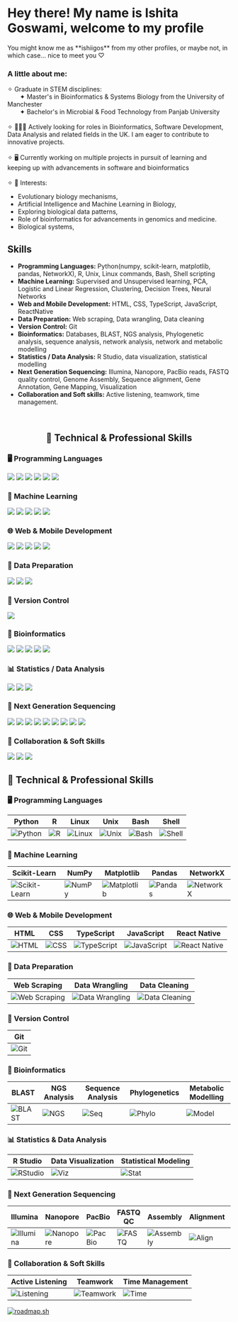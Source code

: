 <H1> Hey there! My name is Ishita Goswami, welcome to my profile</H1>
You might know me as **ishiigos** from my other profiles, or maybe not, in which case... nice to meet you ♡

<H3> A little about me: </H3>
✧ Graduate in STEM disciplines:
<br>
&emsp;&emsp;✦ Master's in Bioinformatics & Systems Biology from the University of Manchester
<br>
&emsp;&emsp;✦ Bachelor's in Microbial & Food Technology from Panjab University
<br><br>
✧ 👩🏻‍💻 Actively looking for roles in Bioinformatics, Software Development, Data Analysis and related fields in the UK. I am eager to contribute to innovative projects.
<br><br>
✧ 🖥️ Currently working on multiple projects in pursuit of learning and keeping up with advancements in software and bioinformatics
<br><br>
✧ 🔬 Interests: 
<ul>
  <li>Evolutionary biology mechanisms,</li>
  <li>Artificial Intelligence and Machine Learning in Biology,</li>
  <li>Exploring biological data patterns,</li>
  <li>Role of bioinformatics for advancements in genomics and medicine.</li>
  <li>Biological systems,</li> 
</ul>

<h2>Skills</h2>
<ul>
  <li><b>Programming Languages:</b> Python(numpy, scikit-learn, matplotlib, pandas, NetworkX), R, Unix, Linux commands, Bash, Shell scripting</li>
  <li><b>Machine Learning:</b> Supervised and Unsupervised learning, PCA, Logistic and Linear Regression, Clustering, Decision Trees, Neural Networks</li>
  <li><b>Web and Mobile Development:</b> HTML, CSS, TypeScript, JavaScript, ReactNative</li>
  <li><b>Data Preparation:</b> Web scraping, Data wrangling, Data cleaning</li>
  <li><b>Version Control:</b> Git</li>
  <li><b>Bioinformatics:</b> Databases, BLAST, NGS analysis, Phylogenetic analysis, sequence analysis, network analysis, network and metabolic modelling</li>
  <li><b>Statistics / Data Analysis:</b> R Studio, data visualization, statistical modelling </li>
  <li><b>Next Generation Sequencing:</b> Illumina, Nanopore, PacBio reads, FASTQ quality control, Genome Assembly, Sequence alignment, Gene Annotation, Gene Mapping, Visualization</li>
  <li><b>Collaboration and Soft skills:</b> Active listening, teamwork, time management.</li>
</ul>
&emsp;&emsp;&emsp;&emsp;&emsp;&emsp;&emsp;&emsp;&emsp;&emsp;&emsp;&emsp;&emsp; 

<h2 align="center">🚀 Technical & Professional Skills</h2>

<h3>🖥️ Programming Languages</h3>
<p>
  <img src="https://img.shields.io/badge/Python-3776AB?style=for-the-badge&logo=python&logoColor=white" />
  <img src="https://img.shields.io/badge/R-276DC3?style=for-the-badge&logo=r&logoColor=white" />
  <img src="https://img.shields.io/badge/Linux-FCC624?style=for-the-badge&logo=linux&logoColor=black" />
  <img src="https://img.shields.io/badge/Unix-003B57?style=for-the-badge&logo=gnu-bash&logoColor=white" />
  <img src="https://img.shields.io/badge/Bash-4EAA25?style=for-the-badge&logo=gnubash&logoColor=white" />
  <img src="https://img.shields.io/badge/Shell-000000?style=for-the-badge&logo=gnubash&logoColor=white" />
</p>

<h3>🤖 Machine Learning</h3>
<p>
  <img src="https://img.shields.io/badge/Scikit--Learn-F7931E?style=for-the-badge&logo=scikitlearn&logoColor=white" />
  <img src="https://img.shields.io/badge/NumPy-013243?style=for-the-badge&logo=numpy&logoColor=white" />
  <img src="https://img.shields.io/badge/Matplotlib-11557C?style=for-the-badge&logo=plotly&logoColor=white" />
  <img src="https://img.shields.io/badge/Pandas-150458?style=for-the-badge&logo=pandas&logoColor=white" />
  <img src="https://img.shields.io/badge/NetworkX-FFDD00?style=for-the-badge&logo=python&logoColor=black" />
</p>

<h3>🌐 Web & Mobile Development</h3>
<p>
  <img src="https://img.shields.io/badge/HTML5-E34F26?style=for-the-badge&logo=html5&logoColor=white" />
  <img src="https://img.shields.io/badge/CSS3-1572B6?style=for-the-badge&logo=css3&logoColor=white" />
  <img src="https://img.shields.io/badge/TypeScript-3178C6?style=for-the-badge&logo=typescript&logoColor=white" />
  <img src="https://img.shields.io/badge/JavaScript-F7DF1E?style=for-the-badge&logo=javascript&logoColor=black" />
  <img src="https://img.shields.io/badge/React_Native-20232A?style=for-the-badge&logo=react&logoColor=61DAFB" />
</p>

<h3>🧹 Data Preparation</h3>
<p>
  <img src="https://img.shields.io/badge/Web_Scraping-005571?style=for-the-badge&logo=beautifulsoup&logoColor=white" />
  <img src="https://img.shields.io/badge/Data_Wrangling-FF6F61?style=for-the-badge&logo=python&logoColor=white" />
  <img src="https://img.shields.io/badge/Data_Cleaning-6DB33F?style=for-the-badge&logo=pandas&logoColor=white" />
</p>

<h3>📁 Version Control</h3>
<p>
  <img src="https://img.shields.io/badge/Git-F05032?style=for-the-badge&logo=git&logoColor=white" />
</p>

<h3>🧬 Bioinformatics</h3>
<p>
  <img src="https://img.shields.io/badge/BLAST-5589CA?style=for-the-badge&logo=ncbi&logoColor=white" />
  <img src="https://img.shields.io/badge/NGS_Analysis-4E91CE?style=for-the-badge&logo=nextdns&logoColor=white" />
  <img src="https://img.shields.io/badge/Sequence_Analysis-003366?style=for-the-badge&logo=dna&logoColor=white" />
  <img src="https://img.shields.io/badge/Phylogenetics-3C8DBC?style=for-the-badge&logo=treehouse&logoColor=white" />
  <img src="https://img.shields.io/badge/Metabolic_Modelling-6A1B9A?style=for-the-badge&logo=apacherocketmq&logoColor=white" />
</p>

<h3>📊 Statistics / Data Analysis</h3>
<p>
  <img src="https://img.shields.io/badge/R_Studio-75AADB?style=for-the-badge&logo=rstudio&logoColor=white" />
  <img src="https://img.shields.io/badge/Data_Visualization-FE5F55?style=for-the-badge&logo=chartdotjs&logoColor=white" />
  <img src="https://img.shields.io/badge/Statistical_Modeling-283593?style=for-the-badge&logo=r&logoColor=white" />
</p>

<h3>🧬 Next Generation Sequencing</h3>
<p>
  <img src="https://img.shields.io/badge/Illumina-0099C6?style=for-the-badge&logoColor=white" />
  <img src="https://img.shields.io/badge/Nanopore-58595B?style=for-the-badge&logoColor=white" />
  <img src="https://img.shields.io/badge/PacBio-8E44AD?style=for-the-badge&logoColor=white" />
  <img src="https://img.shields.io/badge/FASTQ_QC-4CAF50?style=for-the-badge&logo=fastapi&logoColor=white" />
  <img src="https://img.shields.io/badge/Genome_Assembly-1E88E5?style=for-the-badge&logoColor=white" />
  <img src="https://img.shields.io/badge/Sequence_Alignment-FFA000?style=for-the-badge&logoColor=white" />
  <img src="https://img.shields.io/badge/Gene_Annotation-E91E63?style=for-the-badge&logoColor=white" />
  <img src="https://img.shields.io/badge/Gene_Mapping-009688?style=for-the-badge&logoColor=white" />
  <img src="https://img.shields.io/badge/Visualization-3F51B5?style=for-the-badge&logo=googlecharts&logoColor=white" />
</p>

<h3>🤝 Collaboration & Soft Skills</h3>
<p>
  <img src="https://img.shields.io/badge/Active_Listening-03A9F4?style=for-the-badge&logo=audacity&logoColor=white" />
  <img src="https://img.shields.io/badge/Teamwork-00C853?style=for-the-badge&logo=teams&logoColor=white" />
  <img src="https://img.shields.io/badge/Time_Management-F9A825?style=for-the-badge&logo=clockify&logoColor=white" />
</p>

## 🚀 Technical & Professional Skills

### 🖥️ Programming Languages
| Python | R | Linux | Unix | Bash | Shell |
|--------|---|-------|------|------|-------|
| ![Python](https://img.shields.io/badge/Python-3776AB?style=for-the-badge&logo=python&logoColor=white) | ![R](https://img.shields.io/badge/R-276DC3?style=for-the-badge&logo=r&logoColor=white) | ![Linux](https://img.shields.io/badge/Linux-FCC624?style=for-the-badge&logo=linux&logoColor=black) | ![Unix](https://img.shields.io/badge/Unix-003B57?style=for-the-badge&logo=gnu-bash&logoColor=white) | ![Bash](https://img.shields.io/badge/Bash-4EAA25?style=for-the-badge&logo=gnubash&logoColor=white) | ![Shell](https://img.shields.io/badge/Shell-000000?style=for-the-badge&logo=gnubash&logoColor=white) |

### 🤖 Machine Learning
| Scikit-Learn | NumPy | Matplotlib | Pandas | NetworkX |
|--------------|-------|------------|--------|----------|
| ![Scikit-Learn](https://img.shields.io/badge/Scikit--Learn-F7931E?style=for-the-badge&logo=scikitlearn&logoColor=white) | ![NumPy](https://img.shields.io/badge/NumPy-013243?style=for-the-badge&logo=numpy&logoColor=white) | ![Matplotlib](https://img.shields.io/badge/Matplotlib-11557C?style=for-the-badge&logo=plotly&logoColor=white) | ![Pandas](https://img.shields.io/badge/Pandas-150458?style=for-the-badge&logo=pandas&logoColor=white) | ![NetworkX](https://img.shields.io/badge/NetworkX-FFDD00?style=for-the-badge&logo=python&logoColor=black) |

### 🌐 Web & Mobile Development
| HTML | CSS | TypeScript | JavaScript | React Native |
|------|-----|------------|------------|---------------|
| ![HTML](https://img.shields.io/badge/HTML5-E34F26?style=for-the-badge&logo=html5&logoColor=white) | ![CSS](https://img.shields.io/badge/CSS3-1572B6?style=for-the-badge&logo=css3&logoColor=white) | ![TypeScript](https://img.shields.io/badge/TypeScript-3178C6?style=for-the-badge&logo=typescript&logoColor=white) | ![JavaScript](https://img.shields.io/badge/JavaScript-F7DF1E?style=for-the-badge&logo=javascript&logoColor=black) | ![React Native](https://img.shields.io/badge/React_Native-20232A?style=for-the-badge&logo=react&logoColor=61DAFB) |

### 🧹 Data Preparation
| Web Scraping | Data Wrangling | Data Cleaning |
|--------------|----------------|----------------|
| ![Web Scraping](https://img.shields.io/badge/Web_Scraping-005571?style=for-the-badge&logo=beautifulsoup&logoColor=white) | ![Data Wrangling](https://img.shields.io/badge/Data_Wrangling-FF6F61?style=for-the-badge&logo=python&logoColor=white) | ![Data Cleaning](https://img.shields.io/badge/Data_Cleaning-6DB33F?style=for-the-badge&logo=pandas&logoColor=white) |

### 📁 Version Control
| Git |
|-----|
| ![Git](https://img.shields.io/badge/Git-F05032?style=for-the-badge&logo=git&logoColor=white) |

### 🧬 Bioinformatics
| BLAST | NGS Analysis | Sequence Analysis | Phylogenetics | Metabolic Modelling |
|-------|--------------|-------------------|---------------|----------------------|
| ![BLAST](https://img.shields.io/badge/BLAST-5589CA?style=for-the-badge&logo=ncbi&logoColor=white) | ![NGS](https://img.shields.io/badge/NGS_Analysis-4E91CE?style=for-the-badge&logo=nextdns&logoColor=white) | ![Seq](https://img.shields.io/badge/Sequence_Analysis-003366?style=for-the-badge&logo=dna&logoColor=white) | ![Phylo](https://img.shields.io/badge/Phylogenetics-3C8DBC?style=for-the-badge&logo=treehouse&logoColor=white) | ![Model](https://img.shields.io/badge/Metabolic_Modelling-6A1B9A?style=for-the-badge&logo=apacherocketmq&logoColor=white) |

### 📊 Statistics & Data Analysis
| R Studio | Data Visualization | Statistical Modeling |
|----------|--------------------|----------------------|
| ![RStudio](https://img.shields.io/badge/R_Studio-75AADB?style=for-the-badge&logo=rstudio&logoColor=white) | ![Viz](https://img.shields.io/badge/Data_Visualization-FE5F55?style=for-the-badge&logo=chartdotjs&logoColor=white) | ![Stat](https://img.shields.io/badge/Statistical_Modeling-283593?style=for-the-badge&logo=r&logoColor=white) |

### 🧬 Next Generation Sequencing
| Illumina | Nanopore | PacBio | FASTQ QC | Assembly | Alignment | Annotation | Gene Mapping | Visualization |
|----------|----------|--------|----------|----------|-----------|------------|--------------|---------------|
| ![Illumina](https://img.shields.io/badge/Illumina-0099C6?style=for-the-badge&logoColor=white) | ![Nanopore](https://img.shields.io/badge/Nanopore-58595B?style=for-the-badge&logoColor=white) | ![PacBio](https://img.shields.io/badge/PacBio-8E44AD?style=for-the-badge&logoColor=white) | ![FASTQ](https://img.shields.io/badge/FASTQ_QC-4CAF50?style=for-the-badge&logo=fastapi&logoColor=white) | ![Assembly](https://img.shields.io/badge/Genome_Assembly-1E88E5?style=for-the-badge&logoColor=white) | ![Align](https://img.shields.io/badge/Sequence_Alignment-FFA000?style=for-the-badge&logoColor=white) | ![Annot](https://img.shields.io/badge/Gene_Annotation-E91E63?style=for-the-badge&logoColor=white) | ![Mapping](https://img.shields.io/badge/Gene_Mapping-009688?style=for-the-badge&logoColor=white) | ![Viz](https://img.shields.io/badge/Visualization-3F51B5?style=for-the-badge&logo=googlecharts&logoColor=white) |

### 🤝 Collaboration & Soft Skills
| Active Listening | Teamwork | Time Management |
|------------------|----------|------------------|
| ![Listening](https://img.shields.io/badge/Active_Listening-03A9F4?style=for-the-badge&logo=audacity&logoColor=white) | ![Teamwork](https://img.shields.io/badge/Teamwork-00C853?style=for-the-badge&logo=teams&logoColor=white) | ![Time](https://img.shields.io/badge/Time_Management-F9A825?style=for-the-badge&logo=clockify&logoColor=white) |

<a href="https://roadmap.sh"><img src="https://roadmap.sh/card/wide/679907ec1ee9a7b2d0a83c2f?variant=dark&roadmaps=python%2Clinux%2Cgit-github" alt="roadmap.sh"/></a>
<!--
**ishiigos/ishiigos** is a ✨ _special_ ✨ repository because its `README.md` (this file) appears on your GitHub profile.

Here are some ideas to get you started:

- 🔭 I’m currently working on ...
- 🌱 I’m currently learning ...
- 👯 I’m looking to collaborate on ...
- 🤔 I’m looking for help with ...
- 💬 Ask me about ...
- 📫 How to reach me: ...
- 😄 Pronouns: ...
- ⚡ Fun fact: ...
-->
